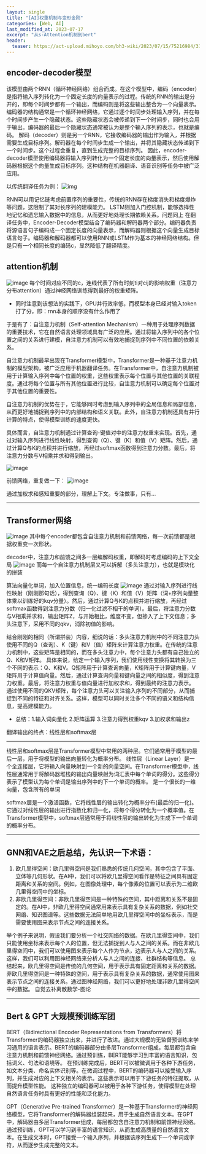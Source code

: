 ```yaml
---
layout: single
title: "[AI]权重机制与变形金刚"
categories: [Web, AI]
last_modified_at: 2023-07-17
excerpt: "从s-Attention机制到bert"
header: 
  teaser: https://act-upload.mihoyo.com/bh3-wiki/2023/07/15/75216984/310ffe1e3e9c4be33fa19b1c256c2d22_4224300868418670346.png
---
```


## encoder-decoder模型

该模型由两个RNN（循环神经网络）组合而成。在这个模型中，编码（encoder）是指将输入序列转化为一个固定长度的向量表示的过程。传统的RNN的输出是分开的，即每个时间步都有一个输出，而编码则是将这些输出整合为一个向量表示。
编码器的结构通常是一个循环神经网络，它通过逐个时间步处理输入序列，并在每个时间步产生一个隐藏状态。这些隐藏状态会被传递到下一个时间步，同时也会用于输出。编码器的最后一个隐藏状态通常被认为是整个输入序列的表示，也就是编码。
解码（decoder）则是另一个RNN，它接收编码器的输出作为输入，并根据需要生成目标序列。解码器在每个时间步生成一个输出，并将其隐藏状态传递到下一个时间步。这个过程会重复，直到生成完整的目标序列。
因此，encoder-decoder模型使用编码器将输入序列转化为一个固定长度的向量表示，然后使用解码器根据这个向量生成目标序列。这种结构在机器翻译、语音识别等任务中被广泛应用。

以传统翻译任务为例：
![img](https://github.com/Sumalene/Sumalene.github.io/assets/124686994/c6f04750-3d77-45a8-8d22-b4205e5262cf)

RNN可以用记忆链考虑前置序列的重要性，传统的RNN存在梯度消失和梯度爆炸等问题，这限制了其对长序列的建模能力。 
LSTM则加入门控机制，能够选择性地记忆和遗忘输入数据中的信息，从而更好地处理长期依赖关系。问题同上
在翻译任务中，Encoder-Decoder模型结合了编码器和解码器两个部分。编码器负责将源语言句子编码成一个固定长度的向量表示，而解码器则根据这个向量生成目标语言句子。编码器和解码器都可以使用RNN或LSTM作为基本的神经网络结构。但是只有一个相同长度的编码c，显然降低了翻译精度。

## attention机制

![image](https://github.com/Sumalene/Sumalene.github.io/assets/124686994/e324b66d-60b5-4b98-8ad1-95569ad0adf0)
每个时间对应不同的c，连线代表了所有时刻ti对cij的影响权重（注意力分布attention）通过神经网络训练得到最好的权重矩阵。
- 同时注意到该想法的实践下，GPU并行效率低，而模型本身已经对输入token打了分，即：rnn本身的顺序没有什么作用了

于是有了：自注意力机制（Self-attention Mechanism）一种用于处理序列数据的重要技术，它在自然语言处理领域具有广泛的应用。通过将输入序列中的各个位置之间的关系进行建模，自注意力机制可以有效地捕捉到序列中不同位置的依赖关系。


自注意力机制最早出现在Transformer模型中，Transformer是一种基于注意力机制的模型架构，被广泛应用于机器翻译任务。在Transformer中，自注意力机制被用于计算输入序列中每个位置的权重，这些权重表示每个位置与其他位置的关联程度。通过将每个位置与所有其他位置进行比较，自注意力机制可以确定每个位置对于其他位置的重要性。

自注意力机制的优势在于，它能够同时考虑到输入序列中的全局信息和局部信息，从而更好地捕捉到序列中的内部结构和语义关联。此外，自注意力机制还具有并行计算的特点，使得模型训练的速度更快。

具体而言，自注意力机制通过计算查询-键值对中的注意力权重来实现。首先，通过对输入序列进行线性映射，得到查询（Q）、键（K）和值（V）矩阵。然后，通过计算Q与K的点积并进行缩放，再经过softmax函数得到注意力分数。最后，将注意力分数与V相乘并求和得到输出。

![image](https://github.com/Sumalene/Sumalene.github.io/assets/124686994/9099920f-dd2e-46b0-a160-ff0483bbe969)

前馈网络，重复做一下：
![image](https://github.com/Sumalene/Sumalene.github.io/assets/124686994/bd4d12fc-0e56-4426-bbdc-b0ea97e6f882)

通过加权求和感知重要的部分，理解上下文。专注做事，只有...

---

## Transformer网络
![image](https://github.com/Sumalene/Sumalene.github.io/assets/124686994/0dadb21c-638b-4768-b74f-fddaea1e10c9)
其中每个encoder都包含自注意力机制和前馈网络，每一次前馈都是根据权重变一次形状。

decoder中，注意力和前馈之间多一层编解码权重，即解码时考虑编码的上下文全局
![image](https://github.com/Sumalene/Sumalene.github.io/assets/124686994/e7455332-7a1c-4e9b-8c32-157f9676812f)
而每一个自注意力机制层又可以拆解（多头注意力），也就是模块化的拼装

算法向量化单词，加入位置信息，统一编码长度
  ![image](https://github.com/Sumalene/Sumalene.github.io/assets/124686994/beea2785-475c-474e-bcb1-f47fa5893835)
通过对输入序列进行线性映射（刚刚那句话），得到查询（Q）、键（K）和值（V）矩阵（词+序列向量整体乘以训练好的kqv分量）。然后，通过计算Q与K的点积并进行缩放，再经过softmax函数得到注意力分数（归一化过滤不相干的单词）。最后，将注意力分数与V相乘并求和，输出矩阵Z，与开始相比，维度不变，但掺入了上下文信息；多头注意下，采用不同的qkv，消除初值的影响。

结合刚刚的相同（所谓拼装）内容，细说的话：多头注意力机制中的不同注意力头使用不同的Q（查询）、K（键）和V（值）矩阵来计算注意力权重。在传统的注意力机制中，这些矩阵是相同的，而在多头注意力中，每个注意力头都有自己独立的Q、K和V矩阵。 
 具体来说，给定一个输入序列，我们使用线性变换将其转换为三个不同的表示：Q、K和V。Q矩阵用于计算查询向量，K矩阵用于计算键向量，V矩阵用于计算值向量。然后，通过计算查询向量和键向量之间的相似度，得到注意力权重。最后，将注意力权重与值向量进行加权求和，得到最终的注意力表示。 
 通过使用不同的QKV矩阵，每个注意力头可以关注输入序列的不同部分，从而捕捉到不同的特征和对齐关系。这样，模型可以同时关注多个不同的语义和结构信息，提高建模能力。 

- 总结：1.输入词向量化 2.矩阵运算  3.注意力得到权重kqv 3.加权求和输出z

翻译输出的终点：线性层和softmax层

---
线性层和softmax层是Transformer模型中常用的两种层。它们通常用于模型的最后一层，用于将模型的输出向量转化为概率分布。 
线性层（Linear Layer）是一个全连接层，它将输入向量映射到一个新的向量空间。在Transformer模型中，线性层通常用于将解码器堆栈的输出向量映射为词汇表中每个单词的得分。这些得分表示了模型认为每个单词是输出序列中的下一个单词的概率。 
是一个很长的一维向量，包含所有的单词
 
softmax层是一个激活函数，它将线性层的输出转化为概率分布(最后的归一化)。它通过对线性层的输出进行指数化和归一化，将每个得分转化为一个概率值。在Transformer模型中，softmax层通常用于将线性层的输出转化为生成下一个单词的概率分布。

---

## GNN和VAE之后总结，先认识一下术语：

 1. 欧几里得空间：欧几里得空间是我们熟悉的传统几何空间，其中包含了平面、立体等几何形状。在AI中，我们可以将欧几里得空间看作是特征之间具有固定距离和关系的空间。例如，在图像处理中，每个像素的位置可以表示为二维欧几里得空间中的坐标。 
 2. 非欧几里得空间：非欧几里得空间是一种特殊的空间，其中距离和关系不是固定的。在AI中，非欧几里得空间通常用来表示具有复杂关系的数据，例如社交网络、知识图谱等。这些数据无法简单地用欧几里得空间中的坐标表示，而是需要使用图来表示节点之间的连接关系。 
 
 举个例子来说明，假设我们要分析一个社交网络的数据。在欧几里得空间中，我们只能使用坐标来表示每个人的位置，但无法捕捉到人与人之间的关系。而在非欧几里得空间中，我们可以使用图来表示每个人作为节点，边表示人与人之间的关系。这样，我们可以利用图神经网络来分析人与人之间的连接、社群结构等信息。 
 总结起来，欧几里得空间是传统的几何空间，用于表示具有固定距离和关系的数据。非欧几里得空间是一种特殊的空间，用于表示具有复杂关系的数据，通常使用图来表示节点之间的连接关系。通过图神经网络，我们可以更好地处理非欧几里得空间中的数据。 自觉去补离散数学-图论

---
## Bert & GPT 大规模预训练军团

BERT（Bidirectional Encoder Representations from Transformers）将Transformer的编码器独立出来，并进行了改进。通过大规模的无监督预训练来学习通用的语言表示。BERT的编码器部分由多层Transformer组成，每层都包含自注意力机制和前馈神经网络。通过预训练，BERT能够学习到丰富的语言知识，包括词义、句法和语境等。 
 在预训练完成后，BERT可以被微调用于各种下游任务，如文本分类、命名实体识别等。在微调过程中，BERT的编码器可以接受输入序列，并生成对应的上下文相关的表示。这些表示可以用于下游任务的特征提取，从而提升模型性能。 这种独立的编码器可以被用于各种下游任务，使得模型在处理自然语言任务时具有更好的性能和泛化能力。 


GPT（Generative Pre-trained Transformer）是一种基于Transformer的神经网络模型，它将Transformer的解码器组装起来，用于生成自然语言文本。在GPT中，解码器由多层Transformer组成，每层都包含自注意力机制和前馈神经网络。
通过预训练，GPT可以学习到丰富的语言知识，从而生成高质量的自然语言文本。在生成文本时，GPT接受一个输入序列，并根据该序列生成下一个单词或字符，从而逐步生成完整的文本。
